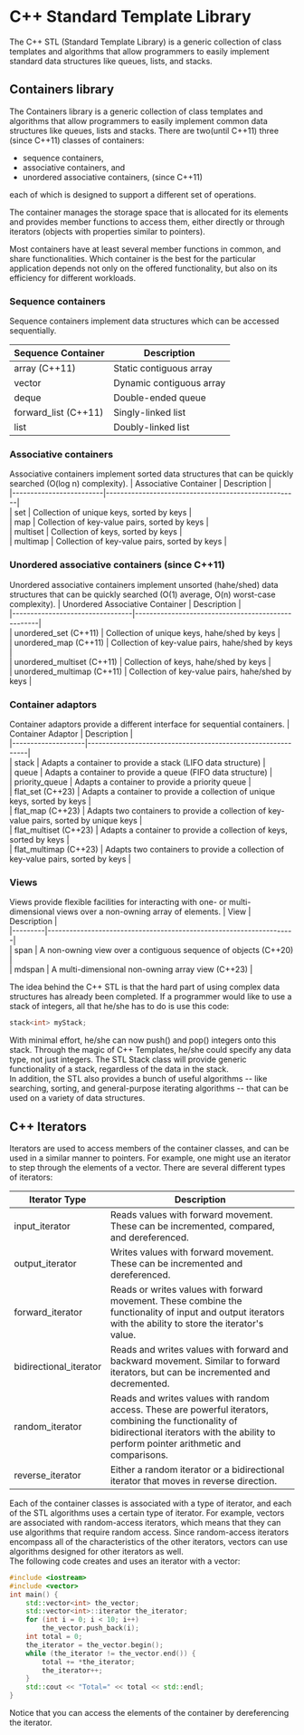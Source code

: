 # C++ Standard Template Library
The C++ STL (Standard Template Library) is a generic collection of class templates and
algorithms that allow programmers to easily implement standard data structures like
queues, lists, and stacks.

## Containers library
The Containers library is a generic collection of class templates and algorithms that allow programmers to easily implement common data structures like queues, lists and stacks. There are two(until C++11) three (since C++11) classes of containers:
- sequence containers,
- associative containers, and
- unordered associative containers, (since C++11)

each of which is designed to support a different set of operations.

The container manages the storage space that is allocated for its elements and provides member functions to access them, either directly or through iterators (objects with properties similar to pointers).

Most containers have at least several member functions in common, and share functionalities. Which container is the best for the particular application depends not only on the offered functionality, but also on its efficiency for different workloads.

### Sequence containers
Sequence containers implement data structures which can be accessed sequentially.

| Sequence Container      | Description              |  
|-------------------------|--------------------------|  
| array (C++11)           | Static contiguous array  |  
| vector                 | Dynamic contiguous array |  
| deque                  | Double-ended queue       |  
| forward_list (C++11)   | Singly-linked list       |  
| list                   | Doubly-linked list       |  

### Associative containers
Associative containers implement sorted data structures that can be quickly searched (O(log n) complexity).
| Associative Container   | Description                                         |  
|-------------------------|-----------------------------------------------------|  
| set                     | Collection of unique keys, sorted by keys          |  
| map                     | Collection of key-value pairs, sorted by keys       |  
| multiset                | Collection of keys, sorted by keys                  |  
| multimap                | Collection of key-value pairs, sorted by keys       |  

### Unordered associative containers (since C++11)
Unordered associative containers implement unsorted (hahe/shed) data structures that can be quickly searched (O(1) average, O(n) worst-case complexity).
| Unordered Associative Container | Description                                       |  
|---------------------------------|---------------------------------------------------|  
| unordered_set (C++11)           | Collection of unique keys, hahe/shed by keys         |  
| unordered_map (C++11)           | Collection of key-value pairs, hahe/shed by keys     |  
| unordered_multiset (C++11)      | Collection of keys, hahe/shed by keys                |  
| unordered_multimap (C++11)      | Collection of key-value pairs, hahe/shed by keys     |  

### Container adaptors
Container adaptors provide a different interface for sequential containers.
| Container Adaptor  | Description                                                 |  
|--------------------|-------------------------------------------------------------|  
| stack              | Adapts a container to provide a stack (LIFO data structure) |  
| queue              | Adapts a container to provide a queue (FIFO data structure) |  
| priority_queue     | Adapts a container to provide a priority queue             |  
| flat_set (C++23)   | Adapts a container to provide a collection of unique keys, sorted by keys |  
| flat_map (C++23)   | Adapts two containers to provide a collection of key-value pairs, sorted by unique keys |  
| flat_multiset (C++23) | Adapts a container to provide a collection of keys, sorted by keys |  
| flat_multimap (C++23) | Adapts two containers to provide a collection of key-value pairs, sorted by keys |  

### Views
Views provide flexible facilities for interacting with one- or multi-dimensional views over a non-owning array of elements.
| View    | Description                                                        |  
|---------|--------------------------------------------------------------------|  
| span    | A non-owning view over a contiguous sequence of objects (C++20)     |  
| mdspan  | A multi-dimensional non-owning array view (C++23)                   |  


The idea behind the C++ STL is that the hard part of using complex data structures has
already been completed. If a programmer would like to use a stack of integers, all that he/she
has to do is use this code:<br>
```cpp
stack<int> myStack;
```
With minimal effort, he/she can now push() and pop() integers onto this stack. Through the
magic of C++ Templates, he/she could specify any data type, not just integers. The STL
Stack class will provide generic functionality of a stack, regardless of the data in the
stack.<br>
In addition, the STL also provides a bunch of useful algorithms -- like searching, sorting,
and general-purpose iterating algorithms -- that can be used on a variety of data
structures. <br>

## C++ Iterators
Iterators are used to access members of the container classes, and can be used in a similar
manner to pointers. For example, one might use an iterator to step through the elements
of a vector. There are several different types of iterators:

| Iterator Type          | Description                                                                                                      |  
|------------------------|------------------------------------------------------------------------------------------------------------------|  
| input_iterator         | Reads values with forward movement. These can be incremented, compared, and dereferenced.                        |  
| output_iterator        | Writes values with forward movement. These can be incremented and dereferenced.                                 |  
| forward_iterator       | Reads or writes values with forward movement. These combine the functionality of input and output iterators with the ability to store the iterator's value. |  
| bidirectional_iterator | Reads and writes values with forward and backward movement. Similar to forward iterators, but can be incremented and decremented.              |  
| random_iterator        | Reads and writes values with random access. These are powerful iterators, combining the functionality of bidirectional iterators with the ability to perform pointer arithmetic and comparisons. |  
| reverse_iterator       | Either a random iterator or a bidirectional iterator that moves in reverse direction.                               |  

Each of the container classes is associated with a type of iterator, and each of the STL
algorithms uses a certain type of iterator. For example, vectors are associated with
random-access iterators, which means that they can use algorithms that require random
access. Since random-access iterators encompass all of the characteristics of the other
iterators, vectors can use algorithms designed for other iterators as well.<br>
The following code creates and uses an iterator with a vector:
```cpp
#include <iostream>
#include <vector>
int main() {
	std::vector<int> the_vector;
	std::vector<int>::iterator the_iterator;
	for (int i = 0; i < 10; i++)
		the_vector.push_back(i);
	int total = 0;
	the_iterator = the_vector.begin();
	while (the_iterator != the_vector.end()) {
		total += *the_iterator;
		the_iterator++;
	}
	std::cout << "Total=" << total << std::endl;
}
```
Notice that you can access the elements of the container by dereferencing the iterator. 
